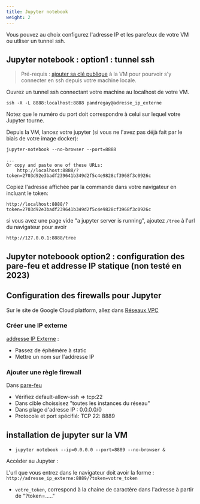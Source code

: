```yaml
---
title: Jupyter notebook
weight: 2
---
```


Vous pouvez au choix configurez l'adresse IP et les parefeux de votre VM ou utliser un tunnel ssh.

## Jupyter notebook : option1 : tunnel ssh

> Pré-requis : [ajouter sa clé publique](../../utilisation/transfert_fichier/#connection-en-ssh-depuis-votre-machine-locale) à la VM pour pourvoir s'y connecter en ssh depuis votre machine locale. 

Ouvrez un tunnel ssh connectant votre machine au localhost de votre VM.
```
ssh -X -L 8888:localhost:8888 pandregay@adresse_ip_externe
```
Notez que le numéro du port doit correspondre à celui sur lequel votre Jupyter tourne.

Depuis la VM, lancez votre jupyter (si vous ne l'avez pas déjà fait par le biais de votre image docker):

```
jupyter-notebook --no-browser --port=8888
```
    ...
    Or copy and paste one of these URLs:
        http://localhost:8888/?token=2703d92e3badf239641b349d2f5c4e9828cf3968f3c0926c

Copiez l'adresse affichée par la commande dans votre navigateur en incluant le token:
```
http://localhost:8888/?token=2703d92e3badf239641b349d2f5c4e9828cf3968f3c0926c
```
si vous avez une page vide "a jupyter server is running", ajoutez `/tree` à l'url du navigateur pour avoir
```
http://127.0.0.1:8888/tree
```


## Jupyter noteboook option2 : configuration des pare-feu et addresse IP statique (non testé en 2023)

## Configuration des firewalls pour Jupyter

Sur le site de Google Cloud platform, allez dans [Réseaux VPC](https://console.cloud.google.com/networking/networks/)


### Créer une IP externe


[addresse IP Externe](https://console.cloud.google.com/networking/addresses/) :


* Passez de éphémère à static
* Mettre un nom sur l'addresse IP


### Ajouter une règle firewall


Dans [pare-feu](https://console.cloud.google.com/networking/firewalls) 


* Vérifiez default-allow-ssh => tcp:22
* Dans cible choissisez "toutes les instances du réseau"
* Dans plage d'adresse IP : 0.0.0.0/0
* Protocole et port spécifié: TCP 22: 8889


## installation de jupyter sur la VM

* `jupyter notebook --ip=0.0.0.0 --port=8889 --no-browser &`


Accéder au Jupyter :

L'url que vous entrez dans le navigateur doit avoir la forme : `http://adresse_ip_externe:8889/?token=votre_token`

* `votre_token`, correspond à la chaine de caractère dans l'adresse à partir de "?token=....."
